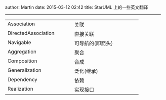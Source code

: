 author: Martin
date: 2015-03-12 02:42
title: StarUML 上的一些英文翻译

---

<table cellpadding="2" cellspacing="0" border="0" width="400" > <tbody > <tr >
<td width="200" valign="top" >Association
</td>
<td width="200" valign="top" >关联
</td></tr> <tr >
<td width="200" valign="top" >DirectedAssociation
</td>
<td width="200" valign="top" >直接关联
</td></tr> <tr >
<td width="200" valign="top" >Navigable
</td>
<td width="200" valign="top" >可导航的(即箭头)
</td></tr> <tr >
<td width="200" valign="top" >Aggregation
</td>
<td width="200" valign="top" >聚合
</td></tr> <tr >
<td width="200" valign="top" >Composition
</td>
<td width="200" valign="top" >合成
</td></tr> <tr >
<td width="200" valign="top" >Generalization
</td>
<td width="200" valign="top" >泛化(继承)
</td></tr> <tr >
<td width="200" valign="top" >Dependency
</td>
<td width="200" valign="top" >依赖
</td></tr> <tr >
<td width="200" valign="top" >Realization
</td>
<td width="200" valign="top" >实现接口
</td></tr></tbody></table>
